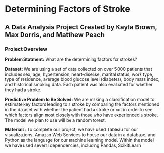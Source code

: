 # Determining Factors of Stroke

## A Data Analysis Project Created by Kayla Brown, Max Dorris, and Matthew Peach

### Project Overview
**Problem Statment:** What are the determining factors for strokes?

**Dataset:** We are using a set of data collected on over 5,000 patients that includes sex, age, hypertension, heart-disease, marital status, work type, type of residence, average blood glucose level (diabetes), body mass index, and historical smoking data.  Each patient was also evaluated for whether they had a stroke.  

**Predictive Problem to Be Solved:** We are making a classification model to estimate key factors leading to a stroke by comparing the factors mentioned in the dataset with whether the patient had a stroke or not in order to see which factors align most closely with those who have experienced a stroke.  The model we plan to use will be a random forest.

**Materials:** To complete our project, we have used Tableau for our visualizations, Amazon Web Services to house our data in a database, and Python as the language for our machine learning model.  Within the model we have used several dependencies, including Pandas, ScikitLearn
